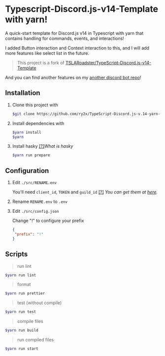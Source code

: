 # Typescript-Discord.js-v14-Template with yarn!

A quick-start template for Discord.js v14 in Typescript with yarn that contains handling for commands, events, and interactions!

I added Button interaction and Context interaction to this, and I will add more features like select list in the future.

> This project is a fork of [TSLARoadster/TypeScript-Discord.js-v14-Template](https://github.com/TSLARoadster/TypeScript-Discord.js-v14-Template)

And you can find another features on my [another discord bot repo](https://github.com/ry2x/mofumofu-discord-bot)!

## Installation

1. Clone this project with
   ```bash
   $git clone https://github.com/ry2x/TypeScript-Discord.js-v.14-yarn-template.git
   ```
2. Install dependencies with
   ```bash
   $yarn install
   $yarn
   ```
3. Install hasky [[?]](https://www.npmjs.com/package/husky)_What is hasky_
   ```bash
   $yarn run prepare
   ```

## Configuration
1. Edit `./src/RENAME.env`


   You'll need `client_id`, `TOKEN` and `guild_id`  [[?]](https://discord.com/developers/applications) _You can get them at [here](https://discord.com/developers/applications)._

2. Rename `RENAME.env` to `.env`
3. Edit `./src/config.json`
   
   Change "!" to configure your prefix
   ```json
   {
    "prefix": "!"  
   }
   ```
## Scripts
> run lint
 ```bash
$yarn run lint
```
> format
```bash
$yarn run prettier
```
> test (without compile)
```bash
$yarn run test
```
> compile files
```bash
$yarn run build
```
> run compiled files
```bash
$yarn run start
```
